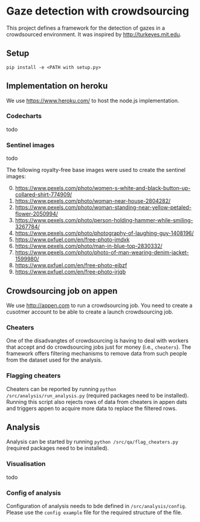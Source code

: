 Gaze detection with crowdsourcing
=======
This project defines a framework for the detection of gazes in a crowdsourced environment. It was inspired by http://turkeyes.mit.edu.

## Setup
`pip install -e <PATH with setup.py>`

## Implementation on heroku
We use https://www.heroku.com/ to host the node.js implementation.

### Codecharts
todo

### Sentinel images
todo

The following royalty-free base images were used to create the sentinel images:

0. https://www.pexels.com/photo/women-s-white-and-black-button-up-collared-shirt-774909/
1. https://www.pexels.com/photo/woman-near-house-2804282/
2. https://www.pexels.com/photo/woman-standing-near-yellow-petaled-flower-2050994/
3. https://www.pexels.com/photo/person-holding-hammer-while-smiling-3267784/
4. https://www.pexels.com/photo/photography-of-laughing-guy-1408196/
5. https://www.pxfuel.com/en/free-photo-jmdxk
6. https://www.pexels.com/photo/man-in-blue-top-2830332/
7. https://www.pexels.com/photo/photo-of-man-wearing-denim-jacket-1599980/
8. https://www.pxfuel.com/en/free-photo-eibzf
9. https://www.pxfuel.com/en/free-photo-jrjqb

## Crowdsourcing job on appen
We use http://appen.com to run a crowdsourcing job. You need to create a cusotmer account to be able to create a launch crowdsourcing job.

### Cheaters
One of the disadvangtes of crowdsourcing is having to deal with workers that accept and do crowdsourcing jobs just for money (i.e., `cheaters`). The framework offers filtering mechanisms to remove data from such people from the dataset used for the analysis.

### Flagging cheaters
Cheaters can be reported by running `python /src/analysis/run_analysis.py` (required packages need to be installed). Running this script also rejects rows of data from cheaters in appen dats and triggers appen to acquire more data to replace the filtered rows.

## Analysis
Analysis can be started by running `python /src/qa/flag_cheaters.py` (required packages need to be installed).

### Visualisation
todo

### Config of analysis
Configuration of analysis needs to bde defined in `/src/analysis/config`. Please use the `config example` file for the required structure of the file.